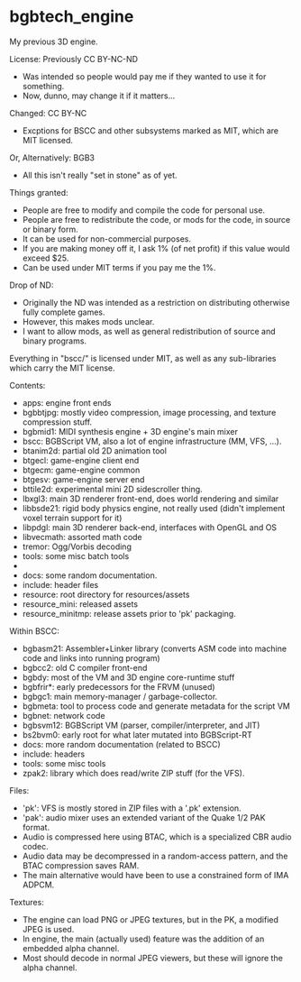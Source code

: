 # bgbtech_engine
My previous 3D engine.

License: Previously CC BY-NC-ND
* Was intended so people would pay me if they wanted to use it for something.
* Now, dunno, may change it if it matters...

Changed: CC BY-NC
* Excptions for BSCC and other subsystems marked as MIT, which are MIT licensed.

Or, Alternatively: BGB3
* All this isn't really "set in stone" as of yet.


Things granted:
* People are free to modify and compile the code for personal use.
* People are free to redistribute the code, or mods for the code, in source or binary form.
* It can be used for non-commercial purposes.
* If you are making money off it, I ask 1% (of net profit) if this value would exceed $25.
* Can be used under MIT terms if you pay me the 1%.

Drop of ND:
* Originally the ND was intended as a restriction on distributing otherwise fully complete games.
* However, this makes mods unclear.
* I want to allow mods, as well as general redistribution of source and binary programs.


Everything in "bscc/" is licensed under MIT, as well as any sub-libraries which carry the MIT license.


Contents:
* apps: engine front ends
* bgbbtjpg: mostly video compression, image processing, and texture compression stuff.
* bgbmid1: MIDI synthesis engine + 3D engine's main mixer
* bscc: BGBScript VM, also a lot of engine infrastructure (MM, VFS, ...).
* btanim2d: partial old 2D animation tool
* btgecl: game-engine client end
* btgecm: game-engine common
* btgesv: game-engine server end
* bttile2d: experimental mini 2D sidescroller thing.
* lbxgl3: main 3D renderer front-end, does world rendering and similar
* libbsde21: rigid body physics engine, not really used (didn't implement voxel terrain support for it)
* libpdgl: main 3D renderer back-end, interfaces with OpenGL and OS
* libvecmath: assorted math code
* tremor: Ogg/Vorbis decoding
* tools: some misc batch tools
* 
* docs: some random documentation.
* include: header files
* resource: root directory for resources/assets
* resource_mini: released assets
* resource_minitmp: release assets prior to 'pk' packaging.

Within BSCC:
* bgbasm21: Assembler+Linker library (converts ASM code into machine code and links into running program)
* bgbcc2: old C compiler front-end
* bgbdy: most of the VM and 3D engine core-runtime stuff
* bgbfrir*: early predecessors for the FRVM (unused)
* bgbgc1: main memory-manager / garbage-collector.
* bgbmeta: tool to process code and generate metadata for the script VM
* bgbnet: network code
* bgbsvm12: BGBScript VM (parser, compiler/interpreter, and JIT)
* bs2bvm0: early root for what later mutated into BGBScript-RT
* docs: more random documentation (related to BSCC)
* include: headers
* tools: some misc tools
* zpak2: library which does read/write ZIP stuff (for the VFS).

Files:
* 'pk': VFS is mostly stored in ZIP files with a '.pk' extension.
* 'pak': audio mixer uses an extended variant of the Quake 1/2 PAK format.
* Audio is compressed here using BTAC, which is a specialized CBR audio codec.
* Audio data may be decompressed in a random-access pattern, and the BTAC compression saves RAM.
* The main alternative would have been to use a constrained form of IMA ADPCM.

Textures:
* The engine can load PNG or JPEG textures, but in the PK, a modified JPEG is used.
* In engine, the main (actually used) feature was the addition of an embedded alpha channel.
* Most should decode in normal JPEG viewers, but these will ignore the alpha channel.
